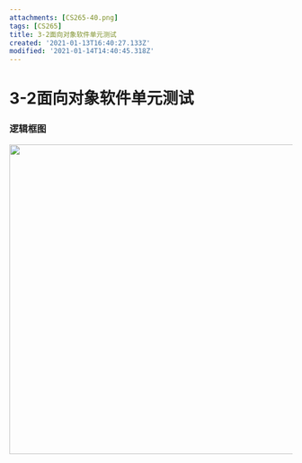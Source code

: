 ```yaml
---
attachments: [CS265-40.png]
tags: [CS265]
title: 3-2面向对象软件单元测试
created: '2021-01-13T16:40:27.133Z'
modified: '2021-01-14T14:40:45.318Z'
---
```


# 3-2面向对象软件单元测试
### 逻辑框图
<p align="center">
<img src="@attachment/CS265-40.png" width="550">
</p>
